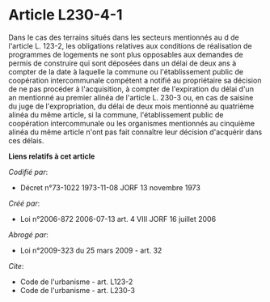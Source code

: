 # Article L230-4-1

Dans le cas des terrains situés dans les secteurs mentionnés au d de l'article L. 123-2, les obligations relatives aux
conditions de réalisation de programmes de logements ne sont plus opposables aux demandes de permis de construire qui sont
déposées dans un délai de deux ans à compter de la date à laquelle la commune ou l'établissement public de coopération
intercommunale compétent a notifié au propriétaire sa décision de ne pas procéder à l'acquisition, à compter de l'expiration
du délai d'un an mentionné au premier alinéa de l'article L. 230-3 ou, en cas de saisine du juge de l'expropriation, du délai
de deux mois mentionné au quatrième alinéa du même article, si la commune, l'établissement public de coopération
intercommunale ou les organismes mentionnés au cinquième alinéa du même article n'ont pas fait connaître leur décision
d'acquérir dans ces délais.

**Liens relatifs à cet article**

_Codifié par_:

  - Décret n°73-1022 1973-11-08 JORF 13 novembre 1973

_Créé par_:

  - Loi n°2006-872 2006-07-13 art. 4 VIII JORF 16 juillet 2006

_Abrogé par_:

  - Loi n°2009-323 du 25 mars 2009 - art. 32

_Cite_:

  - Code de l'urbanisme - art. L123-2
  - Code de l'urbanisme - art. L230-3
